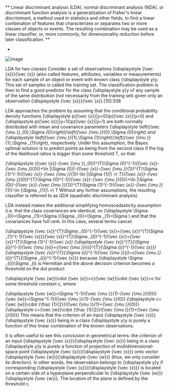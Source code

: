 
** Linear discriminant analysis (LDA), normal discriminant analysis (NDA), or discriminant function analysis is a generalization of Fisher's linear discriminant,
a method used in statistics and other fields, to find a linear combination of features that characterizes or separates two or more classes of objects or events. 
The resulting combination may be used as a linear classifier, or, more commonly, for dimensionality reduction before later classification. **

-
![image]()

LDA for two classes
Consider a set of observations {\displaystyle {\vec {x}}}{\vec {x}} (also called features, attributes, variables or measurements) for each sample of an object or event with known class {\displaystyle y}y. This set of samples is called the training set. The classification problem is then to find a good predictor for the class {\displaystyle y}y of any sample of the same distribution (not necessarily from the training set) given only an observation {\displaystyle {\vec {x}}}{\vec {x}}.[10]:338

LDA approaches the problem by assuming that the conditional probability density functions {\displaystyle p({\vec {x}}|y=0)}p({\vec {x}}|y=0) and {\displaystyle p({\vec {x}}|y=1)}p({\vec {x}}|y=1) are both normally distributed with mean and covariance parameters {\displaystyle \left({\vec {\mu }}_{0},\Sigma _{0}\right)}\left({\vec {\mu }}_{0},\Sigma _{0}\right) and {\displaystyle \left({\vec {\mu }}_{1},\Sigma _{1}\right)}\left({\vec {\mu }}_{1},\Sigma _{1}\right), respectively. Under this assumption, the Bayes optimal solution is to predict points as being from the second class if the log of the likelihood ratios is bigger than some threshold T, so that:

{\displaystyle ({\vec {x}}-{\vec {\mu }}_{0})^{T}\Sigma _{0}^{-1}({\vec {x}}-{\vec {\mu }}_{0})+\ln |\Sigma _{0}|-({\vec {x}}-{\vec {\mu }}_{1})^{T}\Sigma _{1}^{-1}({\vec {x}}-{\vec {\mu }}_{1})-\ln |\Sigma _{1}|\ >\ T}({\vec {x}}-{\vec {\mu }}_{0})^{T}\Sigma _{0}^{-1}({\vec {x}}-{\vec {\mu }}_{0})+\ln |\Sigma _{0}|-({\vec {x}}-{\vec {\mu }}_{1})^{T}\Sigma _{1}^{-1}({\vec {x}}-{\vec {\mu }}_{1})-\ln |\Sigma _{1}|\ >\ T
Without any further assumptions, the resulting classifier is referred to as QDA (quadratic discriminant analysis).

LDA instead makes the additional simplifying homoscedasticity assumption (i.e. that the class covariances are identical, so {\displaystyle \Sigma _{0}=\Sigma _{1}=\Sigma }\Sigma _{0}=\Sigma _{1}=\Sigma ) and that the covariances have full rank. In this case, several terms cancel:

{\displaystyle {\vec {x}}^{T}\Sigma _{0}^{-1}{\vec {x}}={\vec {x}}^{T}\Sigma _{1}^{-1}{\vec {x}}}{\vec {x}}^{T}\Sigma _{0}^{-1}{\vec {x}}={\vec {x}}^{T}\Sigma _{1}^{-1}{\vec {x}}
{\displaystyle {\vec {x}}^{T}{\Sigma _{i}}^{-1}{\vec {\mu }}_{i}={{\vec {\mu }}_{i}}^{T}{\Sigma _{i}}^{-1}{\vec {x}}}{\displaystyle {\vec {x}}^{T}{\Sigma _{i}}^{-1}{\vec {\mu }}_{i}={{\vec {\mu }}_{i}}^{T}{\Sigma _{i}}^{-1}{\vec {x}}} because {\displaystyle \Sigma _{i}}\Sigma _{i} is Hermitian
and the above decision criterion becomes a threshold on the dot product

{\displaystyle {\vec {w}}\cdot {\vec {x}}>c}{\vec {w}}\cdot {\vec {x}}>c
for some threshold constant c, where

{\displaystyle {\vec {w}}=\Sigma ^{-1}({\vec {\mu }}_{1}-{\vec {\mu }}_{0})}{\vec {w}}=\Sigma ^{-1}({\vec {\mu }}_{1}-{\vec {\mu }}_{0})
{\displaystyle c={\vec {w}}\cdot {\frac {1}{2}}({\vec {\mu }}_{1}+{\vec {\mu }}_{0})}{\displaystyle c={\vec {w}}\cdot {\frac {1}{2}}({\vec {\mu }}_{1}+{\vec {\mu }}_{0})}
This means that the criterion of an input {\displaystyle {\vec {x}}}{\displaystyle {\vec {x}}} being in a class {\displaystyle y}y is purely a function of this linear combination of the known observations.

It is often useful to see this conclusion in geometrical terms: the criterion of an input {\displaystyle {\vec {x}}}{\displaystyle {\vec {x}}} being in a class {\displaystyle y}y is purely a function of projection of multidimensional-space point {\displaystyle {\vec {x}}}{\displaystyle {\vec {x}}} onto vector {\displaystyle {\vec {w}}}{\displaystyle {\vec {w}}} (thus, we only consider its direction). In other words, the observation belongs to {\displaystyle y}y if corresponding {\displaystyle {\vec {x}}}{\displaystyle {\vec {x}}} is located on a certain side of a hyperplane perpendicular to {\displaystyle {\vec {w}}}{\displaystyle {\vec {w}}}.
The location of the plane is defined by the threshold c.
